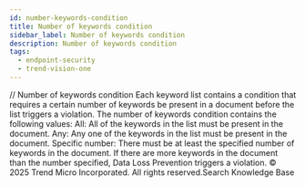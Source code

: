 ```yaml
---
id: number-keywords-condition
title: Number of keywords condition
sidebar_label: Number of keywords condition
description: Number of keywords condition
tags:
  - endpoint-security
  - trend-vision-one
---
```


/*<![CDATA[*/ $('#title').html($('meta[name=map-description]').attr('content')); /*]]>*/ Number of keywords condition Each keyword list contains a condition that requires a certain number of keywords be present in a document before the list triggers a violation. The number of keywords condition contains the following values: All: All of the keywords in the list must be present in the document. Any: Any one of the keywords in the list must be present in the document. Specific number: There must be at least the specified number of keywords in the document. If there are more keywords in the document than the number specified, Data Loss Prevention triggers a violation. © 2025 Trend Micro Incorporated. All rights reserved.Search Knowledge Base